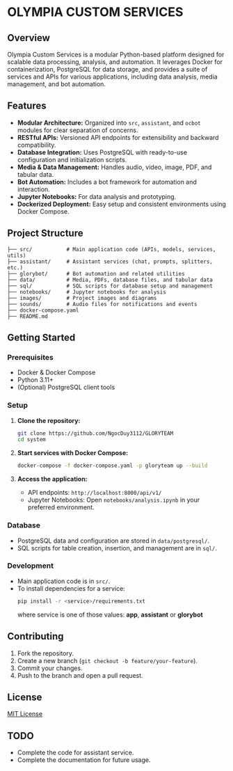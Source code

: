 # OLYMPIA CUSTOM SERVICES

## Overview

Olympia Custom Services is a modular Python-based platform designed for scalable data processing, analysis, and automation. It leverages Docker for containerization, PostgreSQL for data storage, and provides a suite of services and APIs for various applications, including data analysis, media management, and bot automation.

## Features

- **Modular Architecture:** Organized into `src`, `assistant`, and `ocbot` modules for clear separation of concerns.
- **RESTful APIs:** Versioned API endpoints for extensibility and backward compatibility.
- **Database Integration:** Uses PostgreSQL with ready-to-use configuration and initialization scripts.
- **Media & Data Management:** Handles audio, video, image, PDF, and tabular data.
- **Bot Automation:** Includes a bot framework for automation and interaction.
- **Jupyter Notebooks:** For data analysis and prototyping.
- **Dockerized Deployment:** Easy setup and consistent environments using Docker Compose.

## Project Structure

```
├── src/           # Main application code (APIs, models, services, utils)
├── assistant/     # Assistant services (chat, prompts, splitters, etc.)
├── glorybot/      # Bot automation and related utilities
├── data/          # Media, PDFs, database files, and tabular data
├── sql/           # SQL scripts for database setup and management
├── notebooks/     # Jupyter notebooks for analysis
├── images/        # Project images and diagrams
├── sounds/        # Audio files for notifications and events
├── docker-compose.yaml
├── README.md
```

## Getting Started

### Prerequisites

- Docker & Docker Compose
- Python 3.11+
- (Optional) PostgreSQL client tools

### Setup

1. **Clone the repository:**
   ```sh
   git clone https://github.com/NgocDuy3112/GLORYTEAM
   cd system
   ```

2. **Start services with Docker Compose:**
   ```sh
   docker-compose -f docker-compose.yaml -p gloryteam up --build
   ```

3. **Access the application:**
   - API endpoints: `http://localhost:8000/api/v1/`
   - Jupyter Notebooks: Open `notebooks/analysis.ipynb` in your preferred environment.

### Database

- PostgreSQL data and configuration are stored in `data/postgresql/`.
- SQL scripts for table creation, insertion, and management are in `sql/`.

### Development

- Main application code is in `src/`.
- To install dependencies for a service:
  ```sh
  pip install -r <service>/requirements.txt
  ```
  where service is one of those values: **app**, **assistant** or **glorybot**

## Contributing

1. Fork the repository.
2. Create a new branch (`git checkout -b feature/your-feature`).
3. Commit your changes.
4. Push to the branch and open a pull request.

## License

[MIT License](LICENSE)


## TODO
- Complete the code for assistant service.
- Complete the documentation for future usage.